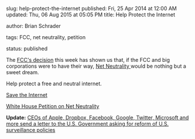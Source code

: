 slug: help-protect-the-internet
published: Fri, 25 Apr 2014 at 12:00 AM
updated: Thu, 06 Aug 2015 at 05:05 PM
title: Help Protect the Internet






author: Brian Schrader



tags: FCC, net neutrality, petition



status: published




The [FCC's decision][fcc] this week has shown us that, if the FCC and big corporations were to have their way, [Net Neutrality ][nn] would be nothing but a sweet dream.







Help protect a free and neutral internet. 







[Save the Internet](http://www.savetheinternet.com/sti-home)







[White House Petition on Net Neutrality](https://petitions.whitehouse.gov/petition/maintain-true-net-neutrality-protect-freedom-information-united-states/9sxxdBgy)



[fcc]:http://www.nytimes.com/2014/04/24/technology/fcc-new-net-neutrality-rules.html?_r=1



[nn]:http://www.theopeninter.net







**Update:** [CEOs of Apple, Dropbox, Facebook, Google, Twitter, Microsoft and more send a letter to the U.S. Government asking for reform of U.S. surveillance policies](https://www.reformgovernmentsurveillance.com)

